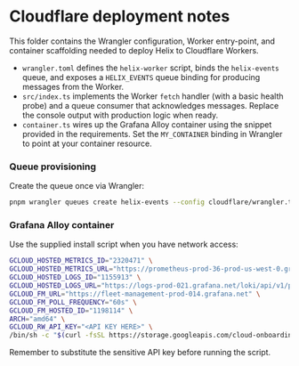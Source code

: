 # Cloudflare deployment notes

This folder contains the Wrangler configuration, Worker entry-point, and
container scaffolding needed to deploy Helix to Cloudflare Workers.

- `wrangler.toml` defines the `helix-worker` script, binds the
  `helix-events` queue, and exposes a `HELIX_EVENTS` queue binding for
  producing messages from the Worker.
- `src/index.ts` implements the Worker `fetch` handler (with a basic health
  probe) and a queue consumer that acknowledges messages. Replace the console
  output with production logic when ready.
- `container.ts` wires up the Grafana Alloy container using the snippet
  provided in the requirements. Set the `MY_CONTAINER` binding in Wrangler to
  point at your container resource.

### Queue provisioning

Create the queue once via Wrangler:

```bash
pnpm wrangler queues create helix-events --config cloudflare/wrangler.toml
```

### Grafana Alloy container

Use the supplied install script when you have network access:

```bash
GCLOUD_HOSTED_METRICS_ID="2320471" \
GCLOUD_HOSTED_METRICS_URL="https://prometheus-prod-36-prod-us-west-0.grafana.net/api/prom/push" \
GCLOUD_HOSTED_LOGS_ID="1155913" \
GCLOUD_HOSTED_LOGS_URL="https://logs-prod-021.grafana.net/loki/api/v1/push" \
GCLOUD_FM_URL="https://fleet-management-prod-014.grafana.net" \
GCLOUD_FM_POLL_FREQUENCY="60s" \
GCLOUD_FM_HOSTED_ID="1198114" \
ARCH="amd64" \
GCLOUD_RW_API_KEY="<API KEY HERE>" \
/bin/sh -c "$(curl -fsSL https://storage.googleapis.com/cloud-onboarding/alloy/scripts/install-linux.sh)"
```

Remember to substitute the sensitive API key before running the script.
